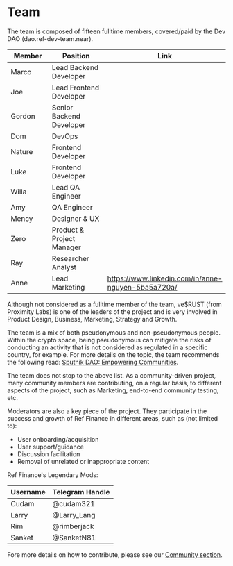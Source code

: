 # Team

The team is composed of fifteen fulltime members, covered/paid by the Dev DAO (dao.ref-dev-team.near).

<table><thead><tr><th width="181">Member</th><th width="302.42297650130547">Position</th><th>Link</th></tr></thead><tbody><tr><td>Marco</td><td>Lead Backend Developer</td><td></td></tr><tr><td>Joe</td><td>Lead Frontend Developer</td><td></td></tr><tr><td>Gordon</td><td>Senior Backend Developer</td><td></td></tr><tr><td>Dom</td><td>DevOps</td><td></td></tr><tr><td>Nature</td><td>Frontend Developer</td><td></td></tr><tr><td>Luke</td><td>Frontend Developer</td><td></td></tr><tr><td>Willa</td><td>Lead QA Engineer</td><td></td></tr><tr><td>Amy</td><td>QA Engineer</td><td></td></tr><tr><td>Mency</td><td>Designer &#x26; UX</td><td></td></tr><tr><td>Zero</td><td>Product &#x26; Project Manager</td><td></td></tr><tr><td>Ray</td><td>Researcher Analyst</td><td></td></tr><tr><td>Anne</td><td>Lead Marketing</td><td><a href="https://www.linkedin.com/in/anne-nguyen-5ba5a720a/">https://www.linkedin.com/in/anne-nguyen-5ba5a720a/</a></td></tr></tbody></table>

Although not considered as a fulltime member of the team, ve$RUST (from Proximity Labs) is one of the leaders of the project and is very involved in Product Design, Business, Marketing, Strategy and Growth.

The team is a mix of both pseudonymous and non-pseudonymous people. Within the crypto space, being pseudonymous can mitigate the risks of conducting an activity that is not considered as regulated in a specific country, for example. For more details on the topic, the team recommends the following read: [Sputnik DAO: Empowering Communities](https://medium.com/sputnikdao/sputnik-dao-empowering-communities-e55ac65f4433).

The team does not stop to the above list. As a community-driven project, many community members are contributing, on a regular basis, to different aspects of the project, such as Marketing, end-to-end community testing, etc.&#x20;

Moderators are also a key piece of the project. They participate in the success and growth of Ref Finance in different areas, such as (not limited to):

* User onboarding/acquisition
* User support/guidance
* Discussion facilitation
* Removal of unrelated or inappropriate content

Ref Finance's Legendary Mods:

| Username | Telegram Handle |
| -------- | --------------- |
| Cudam    | @cudam321       |
| Larry    | @Larry\_Lang    |
| Rim      | @rimberjack     |
| Sanket   | @SanketN81      |

Fore more details on how to contribute, please see our [Community section](community.md).
